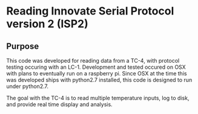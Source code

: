Reading Innovate Serial Protocol version 2 (ISP2)
=================================================

Purpose
-------

This code was developed for reading data from a TC-4, with protocol
testing occuring with an LC-1. Development and tested occured on OSX
with plans to eventually run on a raspberry pi. Since OSX at the time
this was developed ships with python2.7 installed, this code is designed
to run under python2.7.

The goal with the TC-4 is to read multiple temperature inputs, log to disk,
and provide real time display and analysis.
